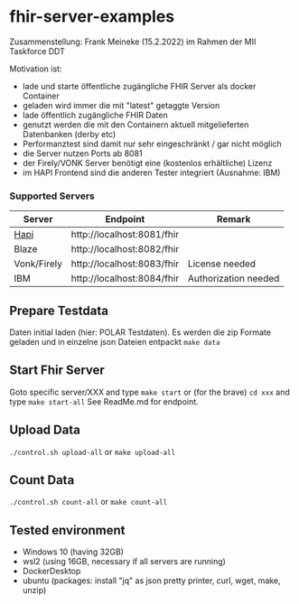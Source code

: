 # fhir-server-examples #

Zusammenstellung: Frank Meineke (15.2.2022) im Rahmen der MII Taskforce DDT

Motivation ist:
  * lade und starte öffentliche zugängliche FHIR Server als docker Container
  * geladen wird immer die mit "latest" getaggte Version
  * lade öffentlich zugängliche FHIR Daten 
  * genutzt werden die mit den Containern aktuell mitgelieferten Datenbanken (derby etc)
  * Performanztest sind damit nur sehr eingeschränkt / gar nicht möglich
  * die Server nutzen Ports ab 8081
  * der Firely/VONK Server benötigt eine (kostenlos erhältliche) Lizenz
  * im HAPI Frontend sind die anderen Tester integriert (Ausnahme: IBM)

### Supported Servers ###
| Server      | Endpoint | Remark
| ----------- | ----------- | ----------- 
| [Hapi](server/hapi)   | http://localhost:8081/fhir | 
| Blaze      | http://localhost:8082/fhir |
| Vonk/Firely  | http://localhost:8083/fhir | License needed
| IBM   | http://localhost:8084/fhir | Authorization needed


## Prepare Testdata ##
Daten initial laden (hier: POLAR Testdaten). Es werden die zip Formate geladen und in einzelne json Dateien entpackt
`make data`

## Start Fhir Server ##
Goto specific server/XXX and type `make start`
or (for the brave) `cd xxx` and type `make start-all`
See ReadMe.md for endpoint.

## Upload Data ##
`./control.sh upload-all`
or
`make upload-all`

## Count Data ##
`./control.sh count-all`
or
`make count-all`

## Tested environment ##
  * Windows 10 (having 32GB)
  * wsl2 (using 16GB, necessary if all servers are running)
  * DockerDesktop
  * ubuntu (packages: install "jq" as json pretty printer, curl, wget, make, unzip)
